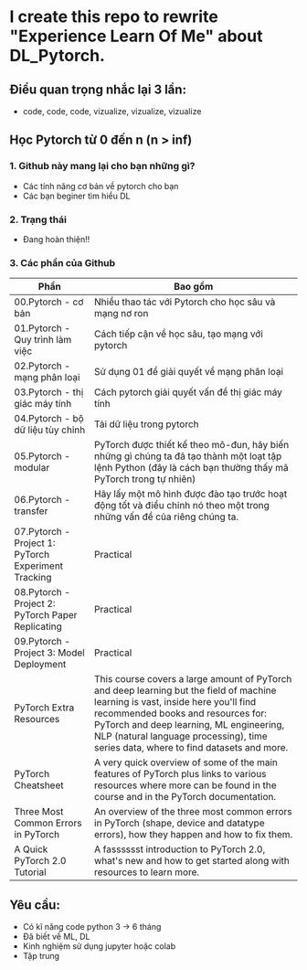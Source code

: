 # I create this repo to rewrite "Experience Learn Of Me" about DL_Pytorch. 
## Điểu quan trọng nhắc lại 3 lần:
* code, code, code, vizualize, vizualize, vizualize 
## Học Pytorch từ 0 đến n (n > inf)
### 1. Github này mang lại cho bạn những gì?
* Các tính năng cơ bản về pytorch cho bạn
* Các bạn beginer tìm hiểu DL
### 2. Trạng thái
* Đang hoàn thiện!!

### 3. Các phần của Github
| **Phần** | **Bao gồm** |
| ----- | ----- | 
|00.Pytorch - cơ bản| Nhiều thao tác với Pytorch cho học sâu và mạng nơ ron|
|01.Pytorch - Quy trình làm việc| Cách tiếp cận về học sâu, tạo mạng với pytorch|
|02.Pytorch - mạng phân loại| Sử dụng 01 để giải quyết về mạng phân loại|
|03.Pytorch - thị giác máy tính| Cách pytorch giải quyết vấn đề thị giác máy tính|
|04.Pytorch - bộ dữ liệu tùy chỉnh| Tải dữ liệu trong pytorch|
|05.Pytorch - modular| PyTorch được thiết kế theo mô-đun, hãy biến những gì chúng ta đã tạo thành một loạt tập lệnh Python (đây là cách bạn thường thấy mã PyTorch trong tự nhiên)|
|06.Pytorch - transfer|Hãy lấy một mô hình được đào tạo trước hoạt động tốt và điều chỉnh nó theo một trong những vấn đề của riêng chúng ta.|
|07.Pytorch - Project 1: PyTorch Experiment Tracking| Practical |
|08.Pytorch - Project 2: PyTorch Paper Replicating| Practical|
|09.Pytorch - Project 3: Model Deployment| Practical|
|PyTorch Extra Resources|This course covers a large amount of PyTorch and deep learning but the field of machine learning is vast, inside here you'll find recommended books and resources for: PyTorch and deep learning, ML engineering, NLP (natural language processing), time series data, where to find datasets and more.|
|PyTorch Cheatsheet|A very quick overview of some of the main features of PyTorch plus links to various resources where more can be found in the course and in the PyTorch documentation.|
|Three Most Common Errors in PyTorch| An overview of the three most common errors in PyTorch (shape, device and datatype errors), how they happen and how to fix them.|
|A Quick PyTorch 2.0 Tutorial| A fasssssst introduction to PyTorch 2.0, what's new and how to get started along with resources to learn more.|
## Yêu cầu:
* Có kĩ năng code python 3 -> 6 tháng
* Đã biết về ML, DL
* Kinh nghiệm sử dụng jupyter hoặc colab
* Tập trung




